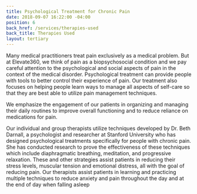 ```yaml
---
title: Psychological Treatment for Chronic Pain
date: 2018-09-07 16:22:00 -04:00
position: 6
back_href: /services/therapies-used
back_title: Therapies Used
layout: tertiary
---
```


Many medical practitioners treat pain exclusively as a medical problem.  But at Elevate360, we think of pain as a biopsychosocial condition and we pay careful attention to the psychological and social aspects of pain in the context of the medical disorder. Psychological treatment can provide people with tools to better control their experience of pain.  Our treatment also focuses on helping people learn ways to manage all aspects of self-care so that they are best able to utilize pain management techniques. 

We emphasize the engagement of our patients in organizing and managing their daily routines to improve overall functioning and to reduce reliance on medications for pain. 

Our individual and group therapists utilize techniques developed by Dr. Beth Darnall, a psychologist and researcher at Stanford University who has designed psychological treatments specifically for people with chronic pain.  She has conducted research to prove the effectiveness of these techniques which include diaphragmatic breathing, meditation, and progressive relaxation.  These and other strategies assist patients in reducing their stress levels, muscular tension and emotional distress, all with the goal of reducing pain.  Our therapists assist patients in learning and practicing multiple techniques to reduce anxiety and pain throughout the day and at the end of day when falling asleep
